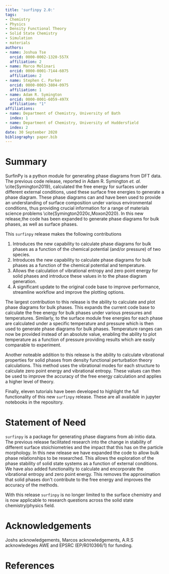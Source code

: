 ```yaml
---
title: 'surfinpy 2.0:'
tags:
- Chemistry
- Physics
- Density Functional Theory
- Solid State Chemistry
- Simulation
- materials
authors:
- name: Joshua Tse
  orcid: 0000-0002-1320-557X
  affiliation: 2
- name: Marco Molinari
  orcid: 0000-0001-7144-6075
  affiliation: 2
- name: Stephen C. Parker
  orcid: 0000-0003-3804-0975
  affiliation: 1
- name: Adam R. Symington
  orcid: 0000-0001-6059-497X
  affiliation: "1"
affiliations:
- name: Department of Chemistry, University of Bath
  index: 1
- name: Department of Chemistry, University of Huddersfield
  index: 2
date: 30 September 2020
bibliography: paper.bib
---
```


# Summary

SurfinPy is a python module for generating phase diagrams from DFT data. 
The previous code release, reported in Adam R. Symington *et. al.* \cite{Symington2019}, calculated the free energy for surfaces under different external conditions, used these surface free energies to generate a phase diagram. 
These phase diagrams can and have been used to provide an understanding of surface composition under various environmental conditions, thus providing crucial information for a range of materials science problems \cite{Symington2020c,Moxon2020}. 
In this new release,the code has been expanded to generate phase diagrams for bulk phases, as well as surface phases. 

This `surfinpy` release makes the following contributions

1. Introduces the new capability to calculate phase diagrams for bulk phases as a function of the chemical potential (and/or pressure) of two species.
2. Introduces the new capability to calculate phase diagrams for bulk phases as a function of the chemical potential and temperature.
3. Allows the calculation of vibrational entropy and zero point energy for solid phases and introduce these values in to the phase diagram generation.
4. A significant update to the original code base to improve performance, streamline workflow and improve the plotting options.

The largest contribution to this release is the ability to calculate and plot phase diagrams for bulk phases. 
This expands the current code base to calculate the free energy for bulk phases under various pressures and temperatures. 
Similarly, to the surface module free energies for each phase are calculated under a specific temperature and pressure which is then used to generate phase diagrams for bulk phases. 
Temperature ranges can now be provided instead of an absolute value, enabling the ability to plot temperature as a function of pressure providing results which are easily comparable to experiment.

Another noteable addition to this release is the ability to calculate vibrational properties for solid phases from density functional perturbation theory calculations. 
This method uses the vibrational modes for each structure to calculate zero point energy and vibrational entropy. 
These values can then be used to improve the accuracy of the free energy calculation and applies a higher level of theory.

Finally, eleven tutorials have been developed to highlight the full functionality of this new `surfinpy` release. These are all available in jupyter notebooks in the repository. 

# Statement of Need

`surfinpy` is a package for generating phase diagrams from ab initio data. 
The previous release facilitated research into the change in stability of different surface stoichiometries and the impact that this has on the particle morphology. 
In this new release we have expanded the code to allow bulk phase relationships to be researched. 
This allows the exploration of the phase stability of solid state systems as a function of external conditions. 
We have also added functionality to calculate and encorporate the vibrational entropy and zero point energy. 
This removes the approximation that solid phases don't contribute to the free energy and improves the accuracy of the methods.

With this release `surfinpy` is no longer limited to the surface chemistry and is now applicable to research questions across the solid state chemistry/physics field. 

# Acknowledgements
  
Joshs acknowledgements, Marcos acknowledgements, A.R.S acknowledeges AWE and EPSRC (EP/R010366/1) for funding.

# References